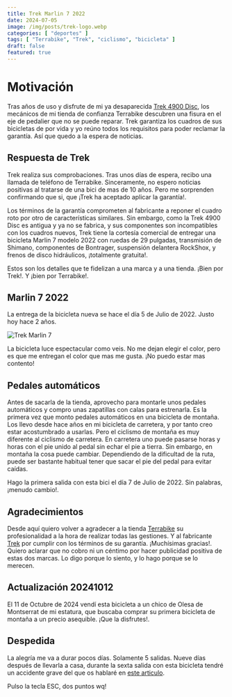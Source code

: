 ```yaml
---
title: Trek Marlin 7 2022
date: 2024-07-05
image: /img/posts/trek-logo.webp
categories: [ "deportes" ]
tags: [ "Terrabike", "Trek", "ciclismo", "bicicleta" ]
draft: false
featured: true
---
```


# Motivación

Tras años de uso y disfrute de mi ya desaparecida [Trek 4900 Disc](/post/2024/trek-4900-disc), los mecánicos de mi tienda de confianza Terrabike descubren una fisura en el eje de pedalier que no se puede reparar. Trek garantiza los cuadros de sus bicicletas de por vida y yo reúno todos los requisitos para poder reclamar la garantía. Así que quedo a la espera de noticias.

## Respuesta de Trek

Trek realiza sus comprobaciones. Tras unos días de espera, recibo una llamada de teléfono de Terrabike. Sinceramente, no espero noticias positivas al tratarse de una bici de mas de 10 años. Pero me sorprenden confirmando que si, que ¡Trek ha aceptado aplicar la garantía!.

Los términos de la garantía comprometen al fabricante a reponer el cuadro roto por otro de características similares. Sin embargo, como la Trek 4900 Disc es antigua y ya no se fabrica, y sus componentes son incompatibles con los cuadros nuevos, Trek tiene la cortesía comercial de entregar una bicicleta Marlin 7 modelo 2022 con ruedas de 29 pulgadas, transmisión de Shimano, componentes de Bontrager, suspensión delantera RockShox, y frenos de disco hidráulicos, ¡totalmente gratuita!.

Estos son los detalles que te fidelizan a una marca y a una tienda. ¡Bien por Trek!. Y ¡bien por Terrabike!.

## Marlin 7 2022

La entrega de la bicicleta nueva se hace el día 5 de Julio de 2022. Justo hoy hace 2 años.

![Trek Marlin 7](/img/trek-marlin7-2022.webp)

La bicicleta luce espectacular como veis. No me dejan elegir el color, pero es que me entregan el color que mas me gusta. ¡No puedo estar mas contento!

## Pedales automáticos

Antes de sacarla de la tienda, aprovecho para montarle unos pedales automáticos y compro unas zapatillas con calas para estrenarla. Es la primera vez que monto pedales automáticos en una bicicleta de montaña. Los llevo desde hace años en mi bicicleta de carretera, y por tanto creo estar acostumbrado a usarlas. Pero el ciclismo de montaña es muy diferente al ciclismo de carretera. En carretera uno puede pasarse horas y horas con el pie unido al pedal sin echar el pie a tierra. Sin embargo, en montaña la cosa puede cambiar. Dependiendo de la dificultad de la ruta, puede ser bastante habitual tener que sacar el pie del pedal para evitar caídas.

Hago la primera salida con esta bici el día 7 de Julio de 2022. Sin palabras, ¡menudo cambio!.

## Agradecimientos

Desde aquí quiero volver a agradecer a la tienda [Terrabike](https://www.terra-bike.es/) su profesionalidad a la hora de realizar todas las gestiones. Y al fabricante [Trek](https://www.trekbikes.com/) por cumplir con los términos de su garantía. ¡Muchísimas gracias!. Quiero aclarar que no cobro ni un céntimo por hacer publicidad positiva de estas dos marcas. Lo digo porque lo siento, y lo hago porque se lo merecen.

## Actualización 20241012

El 11 de Octubre de 2024 vendí esta bicicleta a un chico de Olesa de Montserrat de mi estatura, que buscaba comprar su primera bicicleta de montaña a un precio asequible. ¡Que la disfrutes!.

## Despedida

La alegría me va a durar pocos días. Solamente 5 salidas. Nueve días después de llevarla a casa, durante la sexta salida con esta bicicleta tendré un accidente grave del que os hablaré en [este articulo](/post/2024/luxacion-codo).

Pulso la tecla ESC, dos puntos wq!

